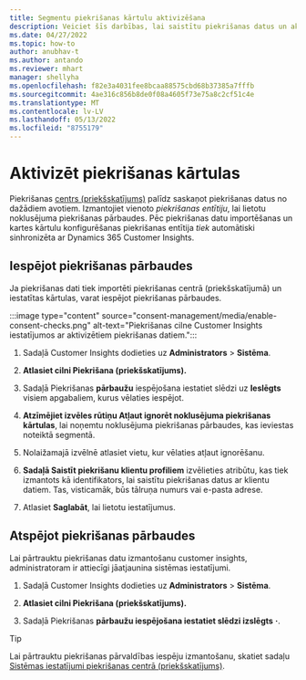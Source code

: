 ```yaml
---
title: Segmentu piekrišanas kārtulu aktivizēšana
description: Veiciet šīs darbības, lai saistītu piekrišanas datus un aktivizētu piekrišanas pārbaudes programmā Dynamics 365 Customer Insights. Administrators var arī atspējot piekrišanas pārbaudes.
ms.date: 04/27/2022
ms.topic: how-to
author: anubhav-t
ms.author: antando
ms.reviewer: mhart
manager: shellyha
ms.openlocfilehash: f82e3a4031fee8bcaa88575cbd68b37385a7fffb
ms.sourcegitcommit: 4ae316c856b8de0f08a4605f73e75a8c2cf51c4e
ms.translationtype: MT
ms.contentlocale: lv-LV
ms.lasthandoff: 05/13/2022
ms.locfileid: "8755179"
---
```

# <a name="activate-consent-rules"></a>Aktivizēt piekrišanas kārtulas

Piekrišanas [centrs (priekšskatījums)](consent-management/overview.md) palīdz saskaņot piekrišanas datus no dažādiem avotiem. Izmantojiet vienoto *piekrišanas entītiju*, lai lietotu noklusējuma piekrišanas pārbaudes. Pēc piekrišanas datu importēšanas un kartes kārtulu konfigurēšanas piekrišanas entītija *tiek* automātiski sinhronizēta ar Dynamics 365 Customer Insights.

## <a name="enable-consent-checks"></a>Iespējot piekrišanas pārbaudes

Ja piekrišanas dati tiek importēti piekrišanas centrā (priekšskatījumā) un iestatītas kārtulas, varat iespējot piekrišanas pārbaudes. 

:::image type="content" source="consent-management/media/enable-consent-checks.png" alt-text="Piekrišanas cilne Customer Insights iestatījumos ar aktivizētiem piekrišanas datiem.":::

1. Sadaļā Customer Insights dodieties uz **Administrators** > **Sistēma**.

1. **Atlasiet cilni Piekrišana (priekšskatījums).**

1. Sadaļā Piekrišanas **pārbaužu** iespējošana iestatiet slēdzi uz **Ieslēgts** visiem apgabaliem, kurus vēlaties iespējot.

1. **Atzīmējiet izvēles rūtiņu Atļaut ignorēt noklusējuma piekrišanas kārtulas**, lai noņemtu noklusējuma piekrišanas pārbaudes, kas ieviestas noteiktā segmentā. 

1. Nolaižamajā izvēlnē atlasiet vietu, kur vēlaties atļaut ignorēšanu.     

1. **Sadaļā Saistīt piekrišanu klientu profiliem** izvēlieties atribūtu, kas tiek izmantots kā identifikators, lai saistītu piekrišanas datus ar klientu datiem. Tas, visticamāk, būs tālruņa numurs vai e-pasta adrese. 

1. Atlasiet **Saglabāt**, lai lietotu iestatījumus.

## <a name="disable-consent-checks"></a>Atspējot piekrišanas pārbaudes

Lai pārtrauktu piekrišanas datu izmantošanu customer insights, administratoram ir attiecīgi jāatjaunina sistēmas iestatījumi.

1. Sadaļā Customer Insights dodieties uz **Administrators** > **Sistēma**.

1. **Atlasiet cilni Piekrišana (priekšskatījums).**

1. Sadaļā Piekrišanas **pārbaužu iespējošana iestatiet slēdzi izslēgts** **·**.

> [!TIP]
> Lai pārtrauktu piekrišanas pārvaldības iespēju izmantošanu, skatiet sadaļu [Sistēmas iestatījumi piekrišanas centrā (priekšskatījums)](consent-management/system-settings.md).
